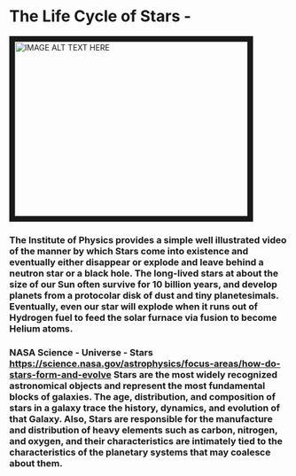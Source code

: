 # The Life Cycle of Stars - 
<a href="http://www.youtube.com/watch?feature=player_embedded&v=PM9CQDlQI0A
" target="_blank"><img src="http://img.youtube.com/vi/PM9CQDlQI0A/0.jpg" 
alt="IMAGE ALT TEXT HERE" width="420" height="315" border="10" /></a>
### The Institute of Physics provides a simple well illustrated video of the manner by which Stars come into existence and eventually either disappear or explode and leave behind a neutron star or a black hole.  The long-lived stars at about the size of our Sun often survive for 10 billion years, and develop planets from a protocolar disk of dust and tiny planetesimals.  Eventually, even our star will explode when it runs out of Hydrogen fuel to feed the solar furnace via fusion to become Helium atoms.  

### NASA Science - Universe - Stars  https://science.nasa.gov/astrophysics/focus-areas/how-do-stars-form-and-evolve   Stars are the most widely recognized astronomical objects and represent the most fundamental blocks of galaxies.  The age, distribution, and composition of stars in a galaxy trace the history, dynamics, and evolution of that Galaxy.  Also, Stars are responsible for the manufacture and distribution of heavy elements such as carbon, nitrogen, and oxygen, and their characteristics are intimately tied to the characteristics of the planetary systems that may coalesce about them.

